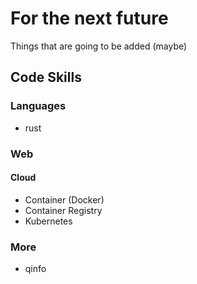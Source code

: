 # For the next future
Things that are going to be added (maybe)

## Code Skills

### Languages

- rust

### Web

#### Cloud

- Container (Docker)
- Container Registry
- Kubernetes

### More

- qinfo
